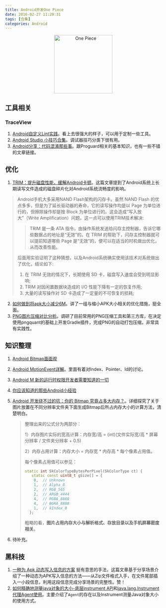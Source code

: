 ```yaml
---
title: Android开发One Piece
date: 2016-02-27 11:29:31
tags: [合集]
categories: Android
---
```


<div align="center"><img src="http://7xktd8.com1.z0.glb.clouddn.com/onepiece2.png" height="188" alt="One Piece"/></div>

## 工具相关
### TraceView
1. [Android自定义Lint实践](http://tech.meituan.com/android_custom_lint.html)。看上去很强大的样子，可以用于定制一些工具。
2. [Android Studio 小技巧合集](http://laobie.github.io/android/2016/02/14/android-studio-tips.html)。调试器技巧分类下很有用。
3. [Android分享：代码混淆那些事](https://segmentfault.com/a/1190000004461614)。跟Proguard相关的基本知识，也有一些不错的文章链接。
   <!--more-->
## 优化
1. [TRIM：提升磁盘性能，缓解Android卡顿](https://mp.weixin.qq.com/s?__biz=MzA3NTYzODYzMg==&mid=404234343&idx=1&sn=b297b01ee7c656b900417f14a2a0ccae&scene=1&srcid=0303KKfAyLlCyDJT1Sutn26i&key=710a5d99946419d9c72026bcf5c728d9f9fb967dc032ffe2a60669550d6677ace7cadcf6453d69de28540dcbdceefb49&ascene=0&uin=MTYzMjY2MTE1&devicetype=iMac+MacBookPro10%2C1+OSX+OSX+10.11.3+build(15D21)&version=11020201&pass_ticket=VbRCYWXa6oXQkbEbGqIqO1z%2BRQ8XRpmC8IJJVBb2EJ8%3D)。这篇文章提到了Android系统上长期读写文件造成的磁盘碎片化对Android系统流畅度的影响。

>Android手机大多采用NAND Flash架构的闪存卡。虽然 NAND Flash 的优点多多，但是为了延长驱动器的寿命，它的读写操作均是以 Page 为单位进行的，但擦除操作却是按 Block 为单位进行的。这会造成“写入放大”（Write Amplification）问题。这一点可以使用TRIM技术解决:
>
>>TRIM 是一条 ATA 指令，由操作系统发送给闪存主控制器，告诉它哪些数据占的地址是“无效”的。在 TRIM 的帮助下，闪存主控制器就可以提前知道哪些 Page 是“无效”的，便可以在适当的时机做出优化，从而改善性能。
>
>后面用实验证明了这种猜想，以及Android系统确实使用该技术对系统做出了优化，结论如下:
>
>1. 在 TRIM 无效的情况下，长期使用 SD 卡，磁盘写入速度会受到明显影响;
>2. TRIM 对因闲置数据块造成的 I/O 性能下降有一定的恢复作用;
>3. 大量的读写操作对 SD 卡造成了一定量的不可恢复的损耗;

2. [如何做到将apk大小减少6M](http://blog.csdn.net/UsherFor/article/details/46827587)。讲了一组与缩小APK大小相关的优化措施，挺全面。
3. [PNG图片压缩对比分析](https://mp.weixin.qq.com/s?__biz=MzI1NjEwMTM4OA==&mid=2651232233&idx=1&sn=03d9858ac451f2768b804d2604a8e12e)。调研了目前常用的PNG压缩工具和第三方库，在决定使用pngquant的基础上开发Gradle插件，完成PNG的自动打包压缩，非常具有实践性。

## 知识整理
1. [Android Bitmap面面观](https://mp.weixin.qq.com/s?__biz=MzA4MjU5NTY0NA==&mid=404530070&idx=1&sn=e2580b69d6ec73dabf8160216aa6702a&scene=1&srcid=0322dGvv5B4miLg3vt0q2rK2&key=710a5d99946419d9e5ab07eaa09e546952524b770e8a63c46c223b7588209d3a542fe4a0827571ac73b03cb78b404289&ascene=0&uin=MTYzMjY2MTE1&devicetype=iMac+MacBookPro10%2C1+OSX+OSX+10.11.4+build(15E65)&version=11020201&pass_ticket=Sqb%2BpOLTrZ0wixoScJ8flYxFV4tOFnBa7NFos1uIG8U%3D)

2. [Android MotionEvent详解](http://ztelur.github.io/2016/03/16/Android-MotionEvent%E8%AF%A6%E8%A7%A3/)。里面有着对Index、Pointer、Id的讨论。

3. [Android M 新的运行时权限开发者需要知道的一切](http://jijiaxin89.com/2015/08/30/Android-s-Runtime-Permission/)

4. [你应该知道的那些Android小经验](http://mp.weixin.qq.com/s?__biz=MzA4MjU5NTY0NA==&mid=404388098&idx=1&sn=8bbbba7692dca68cdda2212dec4d86c0&scene=21#wechat_redirect)

5. [Android 开发绕不过的坑：你的 Bitmap 究竟占多大内存？](http://mp.weixin.qq.com/s?__biz=MzA3NTYzODYzMg==&mid=403263974&idx=1&sn=b0315addbc47f3c38e65d9c633a12cd6&scene=4#wechat_redirect)。详细探究了关于图片放置在不同分辨率文件夹下面生成Bitmap后所占内存大小的计算方法，清楚明白。

   > 整理出来的公式分为两部分：
   >
   > 1）内存图片实际的宽高计算：内存宽/高 = (int)(文件实际宽/高 * 屏幕分辨率 / 文件夹分辨率 + 0.5)
   >
   > 2）内存占用计算：内存大小 = 内存宽 * 内存高 * 每个像素占用值。
   >
   > 每个像素占用值可以参见：
   >
   > ```c++
   > static int SkColorTypeBytesPerPixel(SkColorType ct) {
   >    static const uint8_t gSize[] = {
   >     0,  // Unknown
   >     1,  // Alpha_8
   >     2,  // RGB_565
   >     2,  // ARGB_4444
   >     4,  // RGBA_8888
   >     4,  // BGRA_8888
   >     1,  // kIndex_8
   >   };
   > ```
   >
   > 粗略的看，__图片占用内存大小与解析格式、存放目录以及手机屏幕密度相关__。

6. 待补充。

## 黑科技
1. [一种为 Apk 动态写入信息的方案](https://mp.weixin.qq.com/s?__biz=MzAxNjI3MDkzOQ==&mid=405919721&idx=1&sn=fdad21c0bc74d90e66443d488e8cdc8f&scene=0&key=710a5d99946419d977ba9c54e81b348f298b6edd533df2290bf866f6dc83684af4956d4748ed17fc4b79f57bd5c02431&ascene=0&uin=MTYzMjY2MTE1&devicetype=iMac+MacBookPro10%2C1+OSX+OSX+10.11.3+build(15D21)&version=11020201&pass_ticket=obnYCpEe4OrQ6yNew2Dy2ncIZX%2B8wffXKUYSyIB2KVY%3D)
   挺有意思的手法，这篇文章基于分享场景介绍了一种动态为APK写入信息的方法——从Zip文件格式入手，在文件尾部插入一小段信息，利用这段信息完成分享场景的完整性。赞！
2. [如何精确地测量java对象的大小-底层instrument API](http://blog.csdn.net/xieyuooo/article/details/7068216)和[java.lang.Instrument 代理Agent使用](http://my.oschina.net/xianggao/blog/362495)。主要介绍了`Agent`的存在以及Instrument测量Java对象大小的使用方式。